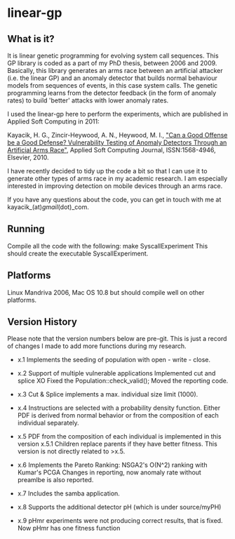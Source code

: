 linear-gp
=========

What is it?
------------

It is linear genetic programming for evolving system call sequences. This GP library is coded as a part of my PhD thesis, between 2006 and 2009. Basically, this library generates an arms race between an artificial attacker (i.e. the linear GP) and an anomaly detector that builds normal behaviour models from sequences of events, in this case system calls. The genetic programming learns from the detector feedback (in the form of anomaly rates) to build 'better' attacks with lower anomaly rates.

I used the linear-gp here to perform the experiments, which are published in Applied Soft Computing in 2011:

Kayacik, H. G., Zincir-Heywood, A. N., Heywood, M. I., ["Can a Good Offense be a Good Defense? Vulnerability Testing of Anomaly Detectors Through an Artificial Arms Race"](http://web.cs.dal.ca/~kayacik/papers/ASOC10.pdf), Applied Soft Computing Journal, ISSN:1568-4946, Elsevier, 2010. 

I have recently decided to tidy up the code a bit so that I can use it to generate other types of arms race in my academic research. I am especially interested in improving detection on mobile devices through an arms race.

If you have any questions about the code, you can get in touch with me at kayacik_(at)_gmail_(dot)_com.

Running
--------
Compile all the code with the following:
	make SyscallExperiment
This should create the executable SyscallExperiment.

Platforms
---------

Linux Mandriva 2006, Mac OS 10.8 but should compile well on other platforms. 

Version History
---------------

Please note that the version numbers below are pre-git. This is just a record of changes I made to add more functions during my research.

* x.1 Implements the seeding of population with open - write - close.

* x.2 Support of multiple vulnerable applications
Implemented cut and splice XO
Fixed the Population::check_valid();
Moved the reporting code.

* x.3 Cut & Splice implements a max. individual size limit (1000).

* x.4 Instructions are selected with a probability density function.
Either PDF is derived from normal behavior or from the composition
of each individual separately.

* x.5 PDF from the composition of each individual is implemented in this version 
x.5.1 Children replace parents if they have better fitness. This version is not directly related to >x.5.

* x.6 Implements the Pareto Ranking: NSGA2's O(N^2) ranking with Kumar's PCGA
Changes in reporting, now anomaly rate without preamlbe is also reported.

* x.7 Includes the samba application.

* x.8 Supports the additional detector pH (which is under source/myPH)

* x.9 pHmr experiments were not producing correct results, that is fixed. Now pHmr has one fitness function
